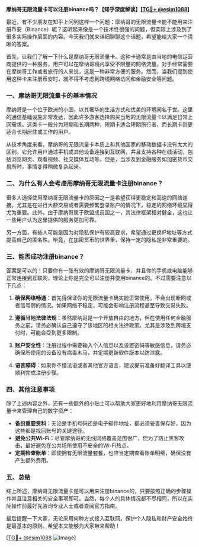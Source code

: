 **摩纳哥无限流量卡可以注册binance吗？【知乎深度解读】[[TG💪+ @esim1088](https://t.me/s/esim1088)]**

最近，有不少朋友在知乎上问到这样一个问题：摩纳哥的无限流量卡能不能用来注册币安（Binance）呢？这听起来像是一个技术性很强的问题，但实际上涉及到了很多实际操作层面的内容。今天我们就来详细聊聊这个话题，希望能给大家一个清晰的答案。

首先，让我们了解一下什么是摩纳哥无限流量卡。这种卡通常是由当地的电信运营商提供的一种服务，用户可以在摩纳哥境内享受不限量的网络流量。对于经常需要在摩纳哥工作或者旅行的人来说，这是一种非常方便的服务。然而，当我们提到使用这种卡来注册币安时，就不得不考虑到跨境网络访问和金融安全等问题。

### 一、摩纳哥无限流量卡的基本情况

摩纳哥是一个位于欧洲的小国，以其奢华的生活方式和优美的环境闻名于世。这里的通信基础设施非常发达，因此许多游客选择购买当地的无限流量卡以满足日常上网需求。这类卡一般分为短期和长期两种，短期卡适合短期旅行者，而长期卡则更适合长期居住或工作的用户。

从技术角度来看，摩纳哥的无限流量卡本质上和其他国家的移动数据卡没有太大的区别。它允许用户通过手机或其他设备连接到互联网，并且支持各种在线活动，包括浏览网页、观看视频、社交媒体互动等。但是，当涉及到金融服务如加密货币交易所时，事情变得稍微复杂起来。

### 二、为什么有人会考虑用摩纳哥无限流量卡注册binance？

很多人选择使用摩纳哥无限流量卡的原因之一是希望获得更稳定和高速的网络连接。尤其是在进行大额交易或者需要频繁登录账户的情况下，稳定的网络环境显得尤为重要。此外，由于摩纳哥属于欧盟成员国之一，其法律框架相对健全，这也让一些用户认为这里提供的服务更加可靠。

另一方面，有些人可能是因为对隐私保护有较高要求，希望通过更换IP地址等方式提高自己的匿名性。毕竟，在加密货币的世界里，保持一定的隐私是非常重要的。

### 三、能否成功注册binance？

答案是可以的！只要你有一张有效的摩纳哥无限流量卡，并且你的手机或电脑能够正常连接到互联网，理论上你是完全可以注册并使用binance的。不过需要注意以下几点：

1. **确保网络畅通**：首先得保证你的无限流量卡确实能正常使用，不会出现断网或者信号弱的情况。如果网络不稳定，可能会影响注册流程甚至导致交易失败。
   
2. **遵循当地法律法规**：虽然摩纳哥是一个开放自由的地方，但在使用任何金融服务之前，请务必确认自己遵守了该地区的相关法律政策。尤其是涉及到跨境支付时，可能会受到更多限制。

3. **账户安全性**：注册过程中需要输入个人信息以及设置密码等敏感信息，请务必确保所使用的设备没有病毒木马，并定期更新软件版本以防泄露。

4. **语言障碍**：如果你不懂法语或者其他官方语言，建议提前准备好翻译工具以便顺利完成注册步骤。

### 四、其他注意事项

除了上述内容之外，还有一些额外的小贴士可以帮助大家更好地利用摩纳哥无限流量卡来管理自己的数字资产：

- **备份重要资料**：无论是手机号码还是电子邮件地址，都必须妥善保存好，因为这些都是找回账号的关键途径。
- **避免公共Wi-Fi**：尽管摩纳哥的无线网络覆盖范围很广，但为了防止黑客攻击，最好避免在公共场所使用不安全的Wi-Fi热点。
- **定期检查账单**：即使拥有无限流量套餐，也应当定期查看账单明细，确保没有产生额外费用。

### 五、总结

综上所述，摩纳哥无限流量卡是可以用来注册binance的，只要按照正确的步骤操作并且注意相关的安全事项即可。当然，每个人的具体情况都不尽相同，所以在实际操作前最好先咨询专业人士或者查阅官方指南。

最后提醒一下大家，无论采用何种方式接入互联网，保护个人隐私和财产安全始终是最基本的原则。希望本文能够为大家带来帮助！

[[TG💪+ @esim1088](https://t.me/s/esim1088) ![Image](https://i.postimg.cc/4NQfJmqS/Snipaste-2025-05-13-00-14-12.png)]